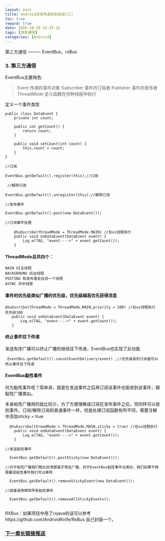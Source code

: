 ```yaml
---
layout: post
title: Android消息传递机制总结(三)
toc: true
reward: true
date: 2020-10-10 15:25:12
tags: [消息通信]
categories: [Android]
---
```

第三方通信 ——— EventBus，rxBus
### 3. 第三方通信

EventBus主要角色:
> Event 传递的事件对象
 Subscriber  事件的订阅者 
 Publisher  事件的发布者
 ThreadMode 定义函数在何种线程中执行
<!-- more -->
定义一个事件类型
```
public class DataEvent {
    private int count;

    public int getCount() {
        return count;
    }

    public void setCount(int count) {
        this.count = count;
    }
}
```
```
//订阅

EventBus.getDefault().register(this);//订阅

 //解除订阅

EventBus.getDefault().unregister(this);//解除订阅

//发布事件

EventBus.getDefault().post(new DataEvent());

//订阅事件处理

    @Subscribe(threadMode = ThreadMode.MAIN) //在ui线程执行
    public void onDataEvent(DataEvent event) {
        Log.e(TAG, "event---->" + event.getCount());
    }
```
#### ThreadMode总共四个：
```
NAIN UI主线程
BACKGROUND 后台线程
POSTING 和发布者处在同一个线程
ASYNC 异步线程
```
#### 事件的优先级类似广播的优先级，优先级越高优先获得消息
 ```
 @Subscribe(threadMode = ThreadMode.MAIN,priority = 100) //在ui线程执行 优先级100
    public void onDataEvent(DataEvent event) {
        Log.e(TAG, "event---->" + event.getCount());
    }
```

#### 终止事件往下传递
发送有序广播可以终止广播的继续往下传递，EventBus也实现了此功能
```
 EventBus.getDefault().cancelEventDelivery(event) ;//优先级高的订阅者可以终止事件往下传递
 ```
#### EventBus黏性事件
何为黏性事件呢？简单讲，就是在发送事件之后再订阅该事件也能收到该事件，跟黏性广播类似。

本身粘性广播用的就比较少，为了方便理解成订阅在发布事件之后，但同样可以收到事件。订阅/解除订阅和普通事件一样，但是处理订阅函数有所不同，需要注解中添加sticky = true

```
  @Subscribe(threadMode = ThreadMode.MAIN,sticky = true) //在ui线程执行
    public void onDataEvent(DataEvent event) {
        Log.e(TAG, "event---->" + event.getCount());
    }

//发送粘性事件

  EventBus.getDefault().postSticky(new DataEvent());

//对于粘性广播我们都比较清楚属于常驻广播，对于EventBus粘性事件也类似，我们如果不再需要该粘性事件我们可以移除

  EventBus.getDefault().removeStickyEvent(new DataEvent());

//或者调用移除所有粘性事件

  EventBus.getDefault().removeAllStickyEvents();


```
RXBus：如果项目中用了rxjava的话可以参考https://github.com/AndroidKnife/RxBus 自己封装一个。

### [下一章长链接推送](http://markchyl.cn/2020/10/12/Android%E6%B6%88%E6%81%AF%E4%BC%A0%E9%80%92%E6%9C%BA%E5%88%B6%E6%80%BB%E7%BB%93-%E5%9B%9B/)